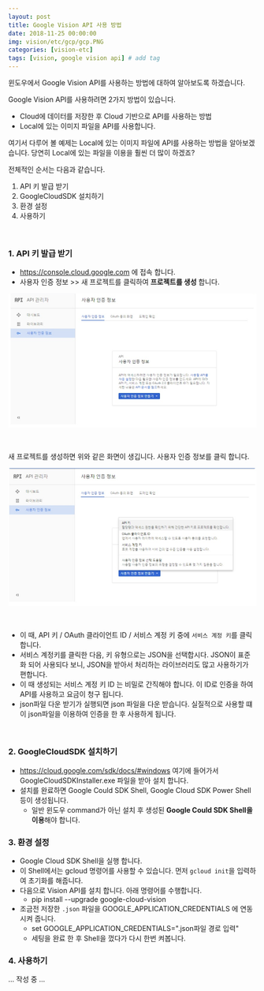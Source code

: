 ```yaml
---
layout: post
title: Google Vision API 사용 방법  
date: 2018-11-25 00:00:00
img: vision/etc/gcp/gcp.PNG
categories: [vision-etc] 
tags: [vision, google vision api] # add tag
---
```


윈도우에서 Google Vision API를 사용하는 방법에 대하여 알아보도록 하겠습니다.

Google Vision API를 사용하려면 2가지 방법이 있습니다.
+ Cloud에 데이터를 저장한 후 Cloud 기반으로 API를 사용하는 방법
+ Local에 있는 이미지 파일을 API를 사용합니다.

여기서 다루어 볼 예제는 Local에 있는 이미지 파일에 API를 사용하는 방법을 알아보겠습니다.
당연히 Local에 있는 파일을 이용을 훨씬 더 많이 하겠죠?

전체적인 순서는 다음과 같습니다.

1. API 키 발급 받기
2. GoogleCloudSDK 설치하기
3. 환경 설정
4. 사용하기

<br>

### 1. API 키 발급 받기

+ https://console.cloud.google.com 에 접속 합니다.
+ 사용자 인증 정보 >> 새 프로젝트를 클릭하여 **프로젝트를 생성** 합니다.

![1](../assets/img/vision/etc/gcp/1.PNG)

<br>

새 프로젝트를 생성하면 위와 같은 화면이 생깁니다. 사용자 인증 정보를 클릭 합니다.

![2](../assets/img/vision/etc/gcp/2.PNG)

<br>

+ 이 때, API 키 / OAuth 클라이언트 ID / 서비스 계정 키 중에 `서비스 계정 키`를 클릭합니다.
+ 서비스 계정키를 클릭한 다음, 키 유형으로는 JSON을 선택합시다. JSON이 표준화 되어 사용되다 보니, JSON을 받아서 처리하는 라이브러리도 많고 사용하기가 편합니다.
+ 이 때 생성되는 서비스 계정 키 ID 는 비밀로 간직해야 합니다. 이 ID로 인증을 하여 API를 사용하고 요금이 청구 됩니다.
+ json파일 다운 받기가 실행되면 json 파일을 다운 받습니다. 실질적으로 사용할 떄 이 json파일을 이용하여 인증을 한 후 사용하게 됩니다.

<br>

### 2. GoogleCloudSDK 설치하기

+ https://cloud.google.com/sdk/docs/#windows 여기에 들어가서 GoogleCloudSDKInstaller.exe 파일을 받아 설치 합니다.
+ 설치를 완료하면 Google Could SDK Shell, Google Cloud SDK Power Shell 등이 생성됩니다.
    + 일반 윈도우 command가 아닌 설치 후 생성된 **Google Could SDK Shell을 이용**해야 합니다.
    
### 3. 환경 설정

+ Google Cloud SDK Shell을 실행 합니다.
+ 이 Shell에서는 gcloud 명령어를 사용할 수 있습니다. 먼저 `gcloud init`을 입력하여 초기화를 해줍니다.
+ 다음으로 Vision API를 설치 합니다. 아래 명령어를 수행합니다.
    + pip install --upgrade google-cloud-vision
+ 조금전 저장한 `.json` 파일을 GOOGLE_APPLICATION_CREDENTIALS 에 연동 시켜 줍니다.
    + set GOOGLE_APPLICATION_CREDENTIALS=".json파일 경로 입력"
    + 세팅을 완료 한 후 Shell을 껐다가 다시 한번 켜봅니다.
    
### 4. 사용하기

... 작성 중 ...
    
    
    


    
    




 

 